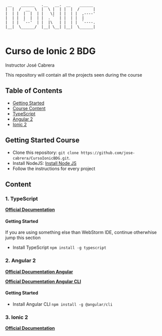 ```
 __    ______   .__   __.  __    ______ 
|  |  /  __  \  |  \ |  | |  |  /      |
|  | |  |  |  | |   \|  | |  | |  ,----'
|  | |  |  |  | |  . `  | |  | |  |     
|  | |  `--'  | |  |\   | |  | |  `----.
|__|  \______/  |__| \__| |__|  \______|
                                        
```                                       
# Curso de Ionic 2 BDG

Instructor José Cabrera

This repository will contain all the projects seen during the course

## Table of Contents
 * [Getting Started](#getting-started-course)
 * [Course Content](#content)
  * [TypeScript](#typescript)
  * [Angular 2](#angular_2)
  * [Ionic 2](#ionic_2)
 
 
## Getting Started Course
* Clone this repository: `git clone https://github.com/jose-cabrera/CursoIonicBDG.git`.
* Install NodeJS: [Install Node JS](https://nodejs.org/en/)
* Follow the instructions for every project

## Content


### 1. TypeScript

**[Official Documentation](https://www.typescriptlang.org/docs/tutorial.html)**

#### Getting Started 
If you are using something else than WebStorm IDE, continue otherwhise jump this section
* Install TypeScript `npm install -g typescript`

### 2. Angular 2

**[Official Documentation Angular](https://angular.io/docs/ts/latest/)**

**[Official Documentation Angular CLI](https://github.com/angular/angular-cli/wiki)**

#### Getting Started

* Install Angular CLI `npm install -g @angular/cli`



### 3. Ionic 2

**[Official Documentation](http://ionicframework.com/docs/)**
